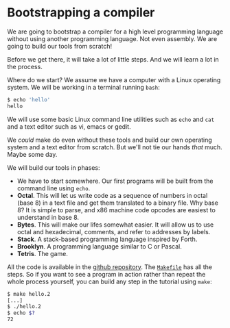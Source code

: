 # Bootstrapping a compiler

We are going to bootstrap a compiler for a high level programming language
without using another programming language. Not even assembly. We are going to
build our tools from scratch!

Before we get there, it will take a lot of little steps. And we will learn a lot
in the process.

Where do we start? We assume we have a computer with a Linux operating system.
We will be working in a terminal running `bash`:

```bash
$ echo 'hello'
hello
```

We will use some basic Linux command line utilities such as `echo` and `cat` and a text
editor such as vi, emacs or gedit.

We *could* make do even without these tools and build our own operating system and a text
editor from scratch. But we'll not tie our hands *that* much. Maybe some day.

We will build our tools in phases:
* We have to start somewhere. Our first programs will be built from the command line
  using `echo`.
* **Octal**. This will let us write code as a sequence of numbers in
  octal (base 8) in a text file and get them translated to a binary file.
  Why base 8? It is simple to parse, and x86 machine
  code opcodes are easiest to understand in base 8.
* **Bytes**. This will make our lifes somewhat easier. It will allow us to use
  octal and hexadecimal, comments, and refer to addresses by labels.
* **Stack**. A stack-based programming language inspired by Forth.
* **Brooklyn**. A programming language similar to C or Pascal.
* **Tetris**. The game.

All the code is available in the [github repository](https://github.com/tczajka/bootstrap).
The [`Makefile`](https://github.com/tczajka/bootstrap/blob/main/Makefile) has all the steps.
So if you want to see a program in action rather than repeat the whole process yourself,
you can build any step in the tutorial using `make`:

```bash
$ make hello.2
[...]
$ ./hello.2
$ echo $?
72
```
